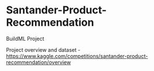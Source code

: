 # Santander-Product-Recommendation
BuildML Project

Project overview and dataset - https://www.kaggle.com/competitions/santander-product-recommendation/overview
